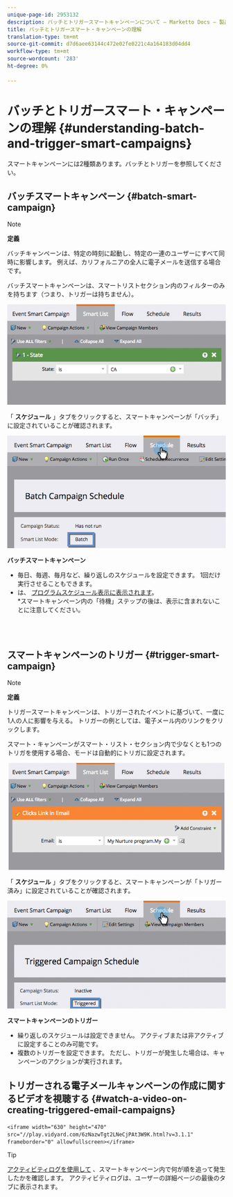 ```yaml
---
unique-page-id: 2953132
description: バッチとトリガースマートキャンペーンについて — Marketto Docs — 製品ドキュメント
title: バッチとトリガースマート・キャンペーンの理解
translation-type: tm+mt
source-git-commit: d7d6aee63144c472e02fe0221c4a164183d04dd4
workflow-type: tm+mt
source-wordcount: '283'
ht-degree: 0%

---
```



# バッチとトリガースマート・キャンペーンの理解 {#understanding-batch-and-trigger-smart-campaigns}

スマートキャンペーンには2種類あります。バッチとトリガーを参照してください。

## バッチスマートキャンペーン {#batch-smart-campaign}

>[!NOTE]
>
>**定義**
>
>バッチキャンペーンは、特定の時刻に起動し、特定の一連のユーザーにすべて同時に影響します。 例えば、カリフォルニアの全人に電子メールを送信する場合です。

バッチスマートキャンペーンは、スマートリストセクション内のフィルターのみを持ちます（つまり、トリガーは持ちません）。

![](assets/batch-filter.png)

「 **スケジュール** 」タブをクリックすると、スマートキャンペーンが「バッチ」に設定されていることが確認されます。

![](assets/batch-c4.png)

**バッチスマートキャンペーン**

* 毎日、毎週、毎月など、繰り返しのスケジュールを設定できます。 1回だけ実行させることもできます。
* は、 [プログラムスケジュール表示に表示されます](../../../../product-docs/core-marketo-concepts/programs/program-schedule-view/navigating-the-program-schedule-view.md)。\
   *スマートキャンペーン内の「待機」ステップの後は、表示に含まれないことに注意してください。

<br> 

## スマートキャンペーンのトリガー {#trigger-smart-campaign}

>[!NOTE]
>
>**定義**
>
>トリガースマートキャンペーンは、トリガーされたイベントに基づいて、一度に1人の人に影響を与える。 トリガーの例としては、電子メール内のリンクをクリックします。

スマート・キャンペーンがスマート・リスト・セクション内で少なくとも1つのトリガを使用する場合、モードは自動的にトリガに設定されます。

![](assets/trigger.png)

「 **スケジュール** 」タブをクリックすると、スマートキャンペーンが「トリガー済み」に設定されていることが確認されます。

![](assets/trigger2.png)

**スマートキャンペーンのトリガー**

* 繰り返しのスケジュールは設定できません。 アクティブまたは非アクティブに設定することのみ可能です。
* 複数のトリガーを設定できます。 ただし、トリガーが発生した場合は、キャンペーンのアクションが実行されます。

## トリガーされる電子メールキャンペーンの作成に関するビデオを視聴する {#watch-a-video-on-creating-triggered-email-campaigns}

`<iframe width="630" height="470" src="//play.vidyard.com/6zNazwTgt2LNeCjPAt3W9K.html?v=3.1.1" frameborder="0" allowfullscreen></iframe>`

>[!TIP]
>
>[アクティビティログを使用して](../../../../product-docs/core-marketo-concepts/smart-lists-and-static-lists/managing-people-in-smart-lists/locate-the-activity-log-for-a-person.md) 、スマートキャンペーン内で何が順を追って発生したかを確認します。 アクティビティログは、ユーザーの詳細ページの最後のタブに表示されます。

